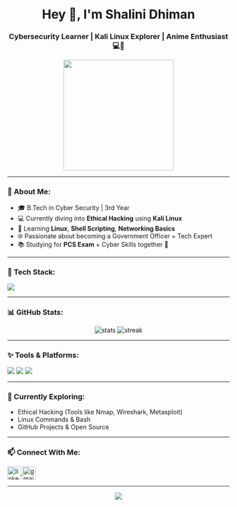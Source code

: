 <h1 align="center">Hey 👋, I'm Shalini Dhiman</h1>
<h3 align="center">Cybersecurity Learner | Kali Linux Explorer | Anime Enthusiast 💻🌸</h3>

<p align="center">
  <img src="https://i.pinimg.com/originals/df/2c/7f/df2c7f958f4f7cc48e4e7f5c408084d3.gif" width="250"/>
</p>

---

### 💫 About Me:
- 🎓 B.Tech in Cyber Security | 3rd Year
- 💻 Currently diving into **Ethical Hacking** using **Kali Linux**
- 🌱 Learning **Linux**, **Shell Scripting**, **Networking Basics**
- 🌐 Passionate about becoming a Government Officer + Tech Expert
- 📚 Studying for **PCS Exam** + Cyber Skills together 🧠

---

### 🚀 Tech Stack:
<p align="left">
  <img src="https://skillicons.dev/icons?i=linux,bash,python,php,mysql,html,css,js,canva,vscode,kali" />
</p>

---

### 📊 GitHub Stats:
<p align="center">
  <img src="https://github-readme-stats.vercel.app/api?username=YourGitHubUsername&show_icons=true&theme=tokyonight" alt="stats"/>
  <img src="https://github-readme-streak-stats.herokuapp.com/?user=YourGitHubUsername&theme=tokyonight" alt="streak"/>
</p>

---

### ✨ Tools & Platforms:
<p align="left">
  <img src="https://img.shields.io/badge/Kali%20Linux-557C94?style=for-the-badge&logo=kalilinux&logoColor=white"/>
  <img src="https://img.shields.io/badge/VS%20Code-007ACC?style=for-the-badge&logo=visual-studio-code&logoColor=white"/>
  <img src="https://img.shields.io/badge/Canva-00C4CC?style=for-the-badge&logo=canva&logoColor=white"/>
</p>

---

### 🧠 Currently Exploring:
- Ethical Hacking (Tools like Nmap, Wireshark, Metasploit)
- Linux Commands & Bash
- GitHub Projects & Open Source

---

### 📫 Connect With Me:
<p align="left">
  <a href="https://www.linkedin.com/in/your-profile/" target="blank">
    <img align="center" src="https://cdn-icons-png.flaticon.com/512/174/174857.png" alt="linkedin" height="30" width="30" />
  </a>
  <a href="mailto:youremail@example.com" target="blank">
    <img align="center" src="https://cdn-icons-png.flaticon.com/512/732/732200.png" alt="gmail" height="30" width="30" />
  </a>
</p>

---

<p align="center">
  <img src="https://readme-typing-svg.demolab.com?font=Fira+Code&size=22&pause=1000&color=9F79EE&center=true&vCenter=true&width=435&lines=Learning+Everyday+🧠;Cybersecurity+Explorer+🔐;Anime+Lover+🌸" />
</p>
